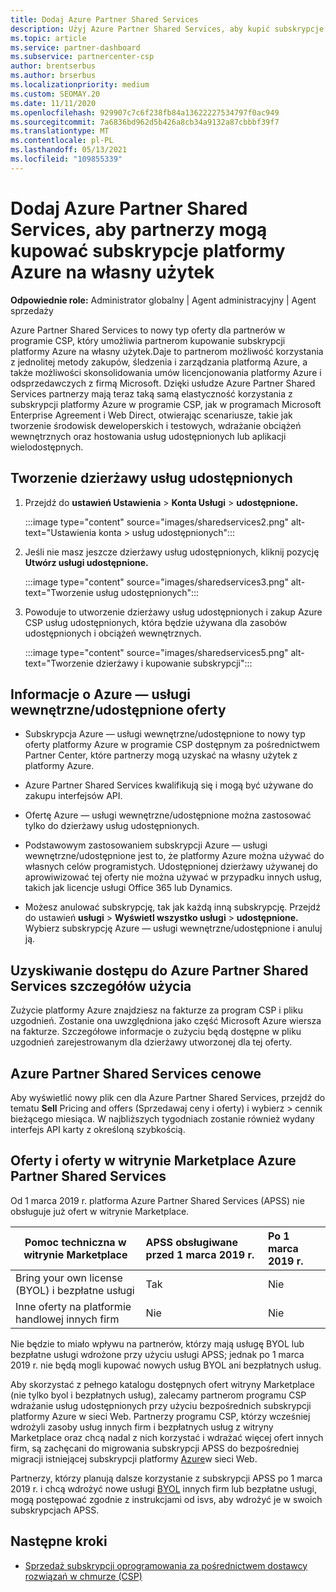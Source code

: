 ```yaml
---
title: Dodaj Azure Partner Shared Services
description: Użyj Azure Partner Shared Services, aby kupić subskrypcje platformy Azure na własny użytek i uzyskać ujednoliconą metodę zakupu, śledzenia i zarządzania platformą Azure.
ms.topic: article
ms.service: partner-dashboard
ms.subservice: partnercenter-csp
author: brentserbus
ms.author: brserbus
ms.localizationpriority: medium
ms.custom: SEOMAY.20
ms.date: 11/11/2020
ms.openlocfilehash: 929907c7c6f238fb84a13622227534797f0ac949
ms.sourcegitcommit: 7a6836bd962d5b426a8cb34a9132a87cbbbf39f7
ms.translationtype: MT
ms.contentlocale: pl-PL
ms.lasthandoff: 05/13/2021
ms.locfileid: "109855339"
---
```

# <a name="add-azure-partner-shared-services-so-partners-can-buy-azure-subscriptions-for-their-own-use"></a>Dodaj Azure Partner Shared Services, aby partnerzy mogą kupować subskrypcje platformy Azure na własny użytek

**Odpowiednie role:** Administrator globalny | Agent administracyjny | Agent sprzedaży

Azure Partner Shared Services to nowy typ oferty dla partnerów w programie CSP, który umożliwia partnerom kupowanie subskrypcji platformy Azure na własny użytek.Daje to partnerom możliwość korzystania z jednolitej metody zakupów, śledzenia i zarządzania platformą Azure, a także możliwości skonsolidowania umów licencjonowania platformy Azure i odsprzedawczych z firmą Microsoft. Dzięki usłudze Azure Partner Shared Services partnerzy mają teraz taką samą elastyczność korzystania z subskrypcji platformy Azure w programie CSP, jak w programach Microsoft Enterprise Agreement i Web Direct, otwierając scenariusze, takie jak tworzenie środowisk deweloperskich i testowych, wdrażanie obciążeń wewnętrznych oraz hostowania usług udostępnionych lub aplikacji wielodostępnych.  

## <a name="create-the-shared-services-tenant"></a>Tworzenie dzierżawy usług udostępnionych

1. Przejdź do **ustawień Ustawienia**  >  **Konta Usługi**  >  **udostępnione.**

   :::image type="content" source="images/sharedservices2.png" alt-text="Ustawienia konta > usług udostępnionych":::

2. Jeśli nie masz jeszcze dzierżawy usług udostępnionych, kliknij pozycję **Utwórz usługi udostępnione.**

   :::image type="content" source="images/sharedservices3.png" alt-text="Tworzenie usług udostępnionych":::

3. Powoduje to utworzenie dzierżawy usług udostępnionych i zakup Azure CSP usług udostępnionych, która będzie używana dla zasobów udostępnionych i obciążeń wewnętrznych.

   :::image type="content" source="images/sharedservices5.png" alt-text="Tworzenie dzierżawy i kupowanie subskrypcji":::

## <a name="about-the-azure--internalshared-services-offer"></a>Informacje o Azure — usługi wewnętrzne/udostępnione oferty

- Subskrypcja Azure — usługi wewnętrzne/udostępnione to nowy typ oferty platformy Azure w programie CSP dostępnym za pośrednictwem Partner Center, które partnerzy mogą uzyskać na własny użytek z platformy Azure.

- Azure Partner Shared Services kwalifikują się i mogą być używane do zakupu interfejsów API.

- Ofertę Azure — usługi wewnętrzne/udostępnione można zastosować tylko do dzierżawy usług udostępnionych.

- Podstawowym zastosowaniem subskrypcji Azure — usługi wewnętrzne/udostępnione jest to, że platformy Azure można używać do własnych celów programistych. Udostępnionej dzierżawy używanej do aprowiwizować tej oferty nie można używać w przypadku innych usług, takich jak licencje usługi Office 365 lub Dynamics.

- Możesz anulować subskrypcję, tak jak każdą inną subskrypcję. Przejdź do ustawień **usługi**  >  **Wyświetl wszystko usługi**  >  **udostępnione.** Wybierz subskrypcję Azure — usługi wewnętrzne/udostępnione i anuluj ją.

## <a name="accessing-azure-partner-shared-services-consumption-details"></a>Uzyskiwanie dostępu do Azure Partner Shared Services szczegółów użycia

Zużycie platformy Azure znajdziesz na fakturze za program CSP i pliku uzgodnień. Zostanie ona uwzględniona jako część Microsoft Azure wiersza na fakturze. Szczegółowe informacje o zużyciu będą dostępne w pliku uzgodnień zarejestrowanym dla dzierżawy utworzonej dla tej oferty.

## <a name="azure-partner-shared-services-pricing"></a>Azure Partner Shared Services cenowe

Aby wyświetlić nowy plik cen dla Azure Partner Shared Services, przejdź do tematu **Sell** Pricing and offers (Sprzedawaj ceny i oferty) i wybierz  >   cennik bieżącego miesiąca. W najbliższych tygodniach zostanie również wydany interfejs API karty z określoną szybkością.

## <a name="marketplace-offers-and-azure-partner-shared-services"></a>Oferty i oferty w witrynie Marketplace Azure Partner Shared Services

Od 1 marca 2019 r. platforma Azure Partner Shared Services (APSS) nie obsługuje już ofert w witrynie Marketplace.

|**Pomoc techniczna w witrynie Marketplace**   |**APSS obsługiwane przed 1 marca 2019 r.**|**Po 1 marca 2019 r.**|
|---------------------------|:----------------------------|:-------------------|
|Bring your own license (BYOL) i bezpłatne usługi   | Tak   | Nie|
|Inne oferty na platformie handlowej innych firm   | Nie   |Nie|

Nie będzie to miało wpływu na partnerów, którzy mają usługę BYOL lub bezpłatne usługi wdrożone przy użyciu usługi APSS; jednak po 1 marca 2019 r. nie będą mogli kupować nowych usług BYOL ani bezpłatnych usług.

Aby skorzystać z pełnego katalogu dostępnych ofert witryny Marketplace (nie tylko byol i bezpłatnych usług), zalecamy partnerom programu CSP wdrażanie usług udostępnionych przy użyciu bezpośrednich subskrypcji platformy Azure w sieci Web.  Partnerzy programu CSP, którzy wcześniej wdrożyli zasoby usług innych firm i bezpłatnych usług z witryny Marketplace oraz chcą nadal z nich korzystać i wdrażać więcej ofert innych firm, są zachęcani do migrowania subskrypcji APSS do bezpośredniej migracji istniejącej subskrypcji platformy [Azure](/azure/cloud-solution-provider/migration/migration#migrating-existing-azure-subscriptions)w sieci Web.

Partnerzy, którzy planują dalsze korzystanie z subskrypcji APSS po 1 marca 2019 r. i chcą wdrożyć nowe usługi [BYOL](https://azuremarketplace.microsoft.com/marketplace/apps?filters=byol) innych firm lub bezpłatne usługi, mogą postępować zgodnie z instrukcjami od isvs, aby wdrożyć je w swoich subskrypcjach APSS.

## <a name="next-steps"></a>Następne kroki

- [Sprzedaż subskrypcji oprogramowania za pośrednictwem dostawcy rozwiązań w chmurze (CSP)](csp-software-subscriptions.md)